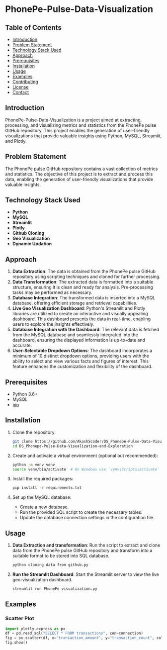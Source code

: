 # PhonePe-Pulse-Data-Visualization

## Table of Contents
- [Introduction](#introduction)
- [Problem Statement](#problem-statement)
- [Technology Stack Used](#technology-stack-used)
- [Approach](#approach)
- [Prerequisites](#prerequisites)
- [Installation](#installation)
- [Usage](#usage)
- [Examples](#examples)
- [Contributing](#contributing)
- [License](#license)
- [Contact](#contact)

## Introduction
PhonePe-Pulse-Data-Visualization is a project aimed at extracting, processing, and visualizing metrics and statistics from the PhonePe pulse GitHub repository. This project enables the generation of user-friendly visualizations that provide valuable insights using Python, MySQL, Streamlit, and Plotly.

## Problem Statement
The PhonePe pulse GitHub repository contains a vast collection of metrics and statistics. The objective of this project is to extract and process this data, enabling the generation of user-friendly visualizations that provide valuable insights.

## Technology Stack Used
- **Python**
- **MySQL**
- **Streamlit**
- **Plotly**
- **Github Cloning**
- **Geo Visualization**
- **Dynamic Updation**

## Approach
1. **Data Extraction**: The data is obtained from the PhonePe pulse GitHub repository using scripting techniques and cloned for further processing.
2. **Data Transformation**: The extracted data is formatted into a suitable structure, ensuring it is clean and ready for analysis. Pre-processing tasks may be performed as necessary.
3. **Database Integration**: The transformed data is inserted into a MySQL database, offering efficient storage and retrieval capabilities.
4. **Live Geo Visualization Dashboard**: Python's Streamlit and Plotly libraries are utilized to create an interactive and visually appealing dashboard. This dashboard presents the data in real-time, enabling users to explore the insights effectively.
5. **Database Integration with the Dashboard**: The relevant data is fetched from the MySQL database and seamlessly integrated into the dashboard, ensuring the displayed information is up-to-date and accurate.
6. **User-Selectable Dropdown Options**: The dashboard incorporates a minimum of 10 distinct dropdown options, providing users with the ability to select and view various facts and figures of interest. This feature enhances the customization and flexibility of the dashboard.

## Prerequisites
- Python 3.6+
- MySQL
- [pip](https://pip.pypa.io/en/stable/installation/)

## Installation
1. Clone the repository:
    ```bash
   git clone https://github.com/AkashScoder/DS_Phonepe-Pulse-Data-Visualization-and-Exploration.git
   cd DS_Phonepe-Pulse-Data-Visualization-and-Exploration

    ```

2. Create and activate a virtual environment (optional but recommended):
    ```bash
    python -m venv venv
    source venv/bin/activate  # On Windows use `venv\Scripts\activate`
    ```

3. Install the required packages:
    ```bash
    pip install -r requirements.txt
    ```

4. Set up the MySQL database:
    - Create a new database.
    - Run the provided SQL script to create the necessary tables.
    - Update the database connection settings in the configuration file.

## Usage
1. **Data Extraction and transformation**: Run the script to extract and clone data from the PhonePe pulse GitHub repository and transform into a suitable format to be stored into SQL database.
    ```bash
    python cloning data from github.py
    ```

2. **Run the Streamlit Dashboard**: Start the Streamlit server to view the live geo-visualization dashboard.
    ```bash
    streamlit run PhonePe visualization.py
    ```

## Examples
### Scatter Plot
```python
import plotly.express as px
df = pd.read_sql("SELECT * FROM transactions", con=connection)
fig = px.scatter(df, x="transaction_amount", y="transaction_count", color="state", title="Scatter Plot")
fig.show()
